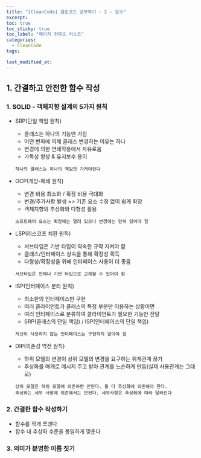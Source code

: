 ```yaml
---
title: "[CleanCode] 클린코드 공부하기 - 2 - 함수"
excerpt:
toc: true
toc_sticky: true
toc_label: "페이지 컨텐츠 리스트"
categories:
  - CleanCode
tags:

last_modified_at:
---
```


## **1. 간결하고 안전한 함수 작성**

### 1. SOLID - 객체지향 설계의 5가지 원칙

- SRP(단일 책임 원칙)

  - 클래스는 하나의 기능만 가짐
  - 어떤 변화에 의해 클래스 변경하는 이유는 하나
  - 변경에 의한 연쇄작용에서 자유로움
  - 가독성 향상 & 유지보수 용이

  `하나의 클래스는 하나의 책임만 가져야한다`

- OCP(개방-패쇄 원칙)

  - 변경 비용 최소화 / 확장 비용 극대화
  - 변경/추가사항 발생 => 기존 요소 수정 없이 쉽게 확장
  - 객체지향의 추상화와 다형성 활용

  `소프트웨어 요소는 확장에는 열려 있으나 변경에는 닫혀 있어야 함`

- LSP(리스코프 치환 원칙)

  - 서브타입은 기반 타입이 약속한 규약 지켜야 함
  - 클래스/인터페이스 상속을 통해 확장성 획득
  - 다형성/확장성을 위해 인터페이스 사용이 더 좋음

  `서브타입은 언제나 기반 타입으로 교체할 수 있어야 함`

- ISP(인터페이스 분리 원칙)

  - 최소한의 인터페이스만 구현
  - 여러 클라이언트가 클래스의 특정 부분만 이용하는 상황이면
  - 여러 인터페이스로 분류하여 클라이언트가 필요한 기능만 전달
  - SRP(클래스의 단일 책임) / ISP(인터페이스의 단일 책임)

  `자신이 사용하지 않는 인터페이스는 구현하지 말아야 함`

- DIP(의존성 역전 원칙)

  - 하위 모델의 변경이 상위 모델의 변경을 요구하는 위계관계 끊기
  - 추상화를 매개로 메시지 주고 받아 관계를 느슨하게 만듬(실제 사용관계는 그대로)

  `상위 모델은 하위 모델에 의존하면 안된다. 둘 다 추상화에 의존해야 한다.`  
  `추상화는 세부 사항에 의존해서는 안된다. 세부사항은 추상화에 따라 달라진다`

### 2. 간결한 함수 작성하기

- 함수를 작개 쪼갠다
- 함수 내 추상화 수준을 동일하게 맞춘다

### 3. 의미가 분명한 이름 짓기
